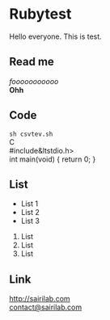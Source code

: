 # Rubytest
Hello everyone. This is test.

## Read me
*fooooooooooo*  
**Ohh**

## Code
`sh csvtev.sh`  
C  
    #include&ltstdio.h>  
    int main(void) {
        return 0;
    }

## List
* List 1
* List 2
* List 3
  
1. List
2. List
3. List

## Link
<http://sairilab.com>  
<contact@sairilab.com>
